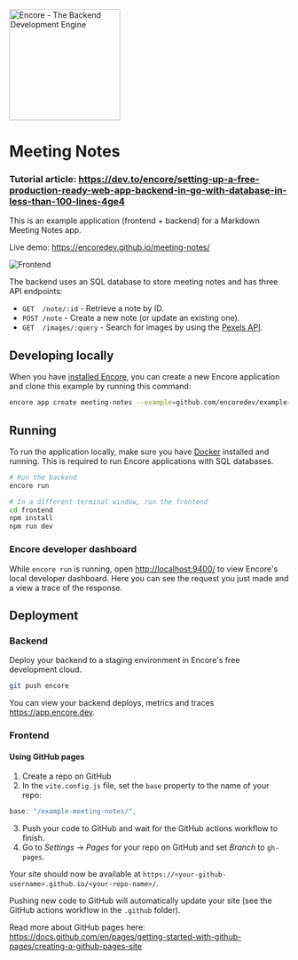 <img width="200px" src="https://encore.dev/assets/branding/logo/logo.svg" alt="Encore - The Backend Development Engine" />

# Meeting Notes

### Tutorial article: https://dev.to/encore/setting-up-a-free-production-ready-web-app-backend-in-go-with-database-in-less-than-100-lines-4ge4

This is an example application (frontend + backend) for a Markdown Meeting Notes app.

Live demo: <https://encoredev.github.io/meeting-notes/>

![Frontend](./images/demo.gif)

The backend uses an SQL database to store meeting notes and has three API endpoints: 
* `GET  /note/:id` - Retrieve a note by ID.
* `POST /note` - Create a new note (or update an existing one).
* `GET  /images/:query` - Search for images by using the [Pexels API](https://www.pexels.com/api/).

## Developing locally

When you have [installed Encore](https://encore.dev/docs/install), you can create a new Encore application and clone this example by running this command:

```bash
encore app create meeting-notes --example=github.com/encoredev/example-meeting-notes
```

## Running

To run the application locally, make sure you have [Docker](https://docker.com) installed and running. This is required to run Encore applications with SQL databases.

```bash
# Run the backend
encore run

# In a different terminal window, run the frontend
cd frontend
npm install
npm run dev
```

### Encore developer dashboard

While `encore run` is running, open <http://localhost:9400/> to view Encore's local developer dashboard.
Here you can see the request you just made and a view a trace of the response.

## Deployment

### Backend

Deploy your backend to a staging environment in Encore's free development cloud.

```bash
git push encore
```

You can view your backend deploys, metrics and traces <https://app.encore.dev>.

### Frontend

#### Using GitHub pages

1. Create a repo on GitHub
2. In the `vite.config.js` file, set the `base` property to the name of your repo: 
```ts
base: "/example-meeting-notes/",
```
3. Push your code to GitHub and wait for the GitHub actions workflow to finish.
4. Go to *Settings* → *Pages* for your repo on GitHub and set *Branch* to `gh-pages`.

Your site should now be available at `https://<your-github-username>.github.io/<your-repo-name>/`.

Pushing new code to GitHub will automatically update your site (see the GitHub actions workflow in the `.github` folder).

Read more about GitHub pages here: <https://docs.github.com/en/pages/getting-started-with-github-pages/creating-a-github-pages-site>
